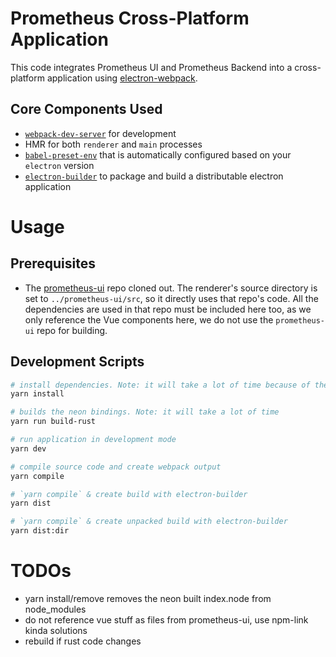 # Prometheus Cross-Platform Application

This code integrates Prometheus UI and Prometheus Backend into a cross-platform application using
[electron-webpack](https://webpack.electron.build/).

## Core Components Used

* [`webpack-dev-server`](https://github.com/webpack/webpack-dev-server) for development
* HMR for both `renderer` and `main` processes
* [`babel-preset-env`](https://github.com/babel/babel-preset-env) that is automatically configured based on your `electron` version
* [`electron-builder`](https://github.com/electron-userland/electron-builder) to package and build a distributable electron application

# Usage

## Prerequisites

* The [prometheus-ui](https://gitlab.libertaria.community/iop-stack/communication/prometheus-ui) repo cloned out. The renderer's source directory is set to `../prometheus-ui/src`, so it directly uses that repo's code. All the dependencies are used in that repo must be included here too, as we only reference the Vue components here, we do not use the `prometheus-ui` repo for building.

## Development Scripts

```bash
# install dependencies. Note: it will take a lot of time because of the neon bindings
yarn install
```

```bash
# builds the neon bindings. Note: it will take a lot of time
yarn run build-rust
```

```bash
# run application in development mode
yarn dev

# compile source code and create webpack output
yarn compile

# `yarn compile` & create build with electron-builder
yarn dist

# `yarn compile` & create unpacked build with electron-builder
yarn dist:dir
```

# TODOs

* yarn install/remove removes the neon built index.node from node_modules
* do not reference vue stuff as files from prometheus-ui, use npm-link kinda solutions
* rebuild if rust code changes